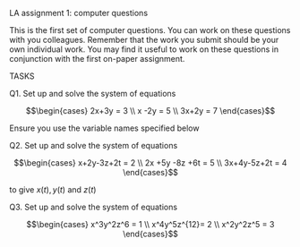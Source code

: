LA assignment 1: computer questions

This is the first set of computer questions. You can work on these questions with you colleagues. Remember that the work you submit should be your own individual work. You may find it useful to work on these questions in conjunction with the first on-paper assignment.

TASKS

Q1. Set up and solve the system of equations

$$\begin{cases} 2x+3y = 3 \\ x -2y = 5 \\ 3x+2y = 7 \end{cases}$$

Ensure you use the variable names specified below

Q2. Set up and solve the system of equations

$$\begin{cases} x+2y-3z+2t = 2 \\ 2x +5y -8z +6t = 5 \\ 3x+4y-5z+2t = 4 \end{cases}$$

to give $x(t), y(t)$ and $z(t)$

Q3. Set up and solve the system of equations

$$\begin{cases} x^3y^2z^6 = 1 \\ x^4y^5z^{12}= 2 \\ x^2y^2z^5 = 3 \end{cases}$$
